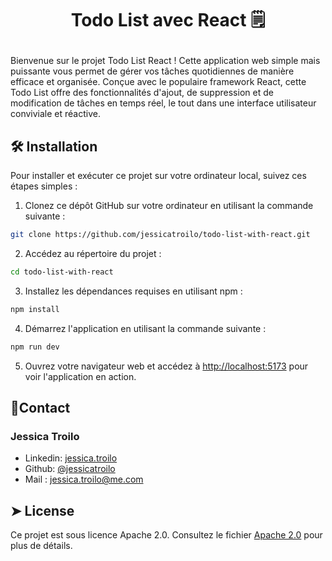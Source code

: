 # <p align="center">Todo List avec React 🗒️</p>
  
Bienvenue sur le projet Todo List React ! Cette application web simple mais puissante vous permet de gérer vos tâches quotidiennes de manière efficace et organisée. Conçue avec le populaire framework React, cette Todo List offre des fonctionnalités d'ajout, de suppression et de modification de tâches en temps réel, le tout dans une interface utilisateur conviviale et réactive.


## 🛠️ Installation

Pour installer et exécuter ce projet sur votre ordinateur local, suivez ces étapes simples :

1. Clonez ce dépôt GitHub sur votre ordinateur en utilisant la commande suivante :

```bash
git clone https://github.com/jessicatroilo/todo-list-with-react.git
```
2. Accédez au répertoire du projet :

```bash
cd todo-list-with-react
```        
3. Installez les dépendances requises en utilisant npm :    

```bash
npm install
```
4. Démarrez l'application en utilisant la commande suivante :

```bash
npm run dev
```
5. Ouvrez votre navigateur web et accédez à [http://localhost:5173](http://localhost:5173) pour voir l'application en action.


## 🎃Contact
### Jessica Troilo
- Linkedin: [jessica.troilo](www.linkedin.com/in/jessica-troilo-dev)
- Github: [@jessicatroilo](https://github.com/jessicatroilo)
- Mail : jessica.troilo@me.com


## ➤ License
Ce projet est sous licence Apache 2.0. Consultez le fichier [Apache 2.0](http://www.apache.org/licenses/) pour plus de détails.
